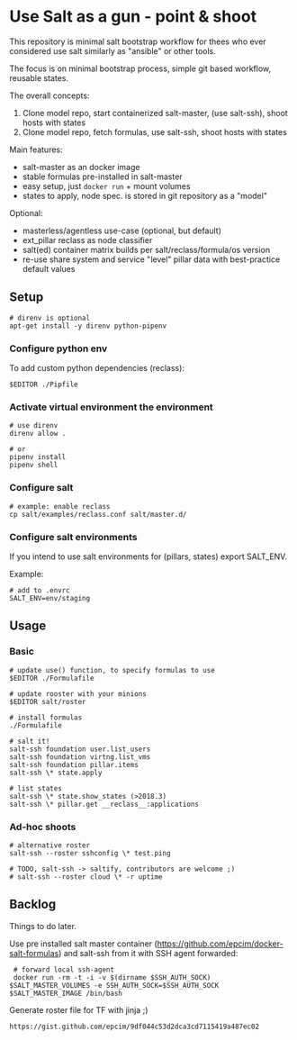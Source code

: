 
# Use Salt as a gun - point & shoot

This repository is minimal salt bootstrap workflow for thees who ever considered
use salt similarly as "ansible" or other tools.

The focus is on minimal bootstrap process, simple git based workflow, reusable states.

The overall concepts:

1. Clone model repo, start containerized salt-master, (use salt-ssh), shoot hosts with states
2. Clone model repo, fetch formulas, use salt-ssh, shoot hosts with states

Main features:

* salt-master as an docker image
* stable formulas pre-installed in salt-master
* easy setup, just `docker run` + mount volumes
* states to apply, node spec. is stored in git repository as a "model"

Optional:

* masterless/agentless use-case (optional, but default)
* ext_pillar reclass as node classifier
* salt(ed) container matrix builds per salt/reclass/formula/os version
* re-use share system and service "level" pillar data with best-practice default values


## Setup

    # direnv is optional
    apt-get install -y direnv python-pipenv

### Configure python env

To add custom python dependencies (reclass):

    $EDITOR ./Pipfile


### Activate virtual environment the environment

    # use direnv
    direnv allow .

    # or
    pipenv install
    pipenv shell

### Configure salt

    # example: enable reclass
    cp salt/examples/reclass.conf salt/master.d/

### Configure salt environments

If you intend to use salt environments for (pillars, states) export SALT_ENV.

Example:

    # add to .envrc
    SALT_ENV=env/staging

## Usage

### Basic

    # update use() function, to specify formulas to use
    $EDITOR ./Formulafile

    # update rooster with your minions
    $EDITOR salt/roster

    # install formulas
    ./Formulafile

    # salt it!
    salt-ssh foundation user.list_users
    salt-ssh foundation virtng.list_vms
    salt-ssh foundation pillar.items
    salt-ssh \* state.apply

    # list states
    salt-ssh \* state.show_states (>2018.3)
    salt-ssh \* pillar.get __reclass__:applications

### Ad-hoc shoots

    # alternative roster
    salt-ssh --roster sshconfig \* test.ping

    # TODO, salt-ssh -> saltify, contributors are welcome ;)
    # salt-ssh --roster cloud \* -r uptime


## Backlog

Things to do later.

Use pre installed salt master container (https://github.com/epcim/docker-salt-formulas) and salt-ssh from it with SSH agent forwarded:

     # forward local ssh-agent
     docker run -rm -t -i -v $(dirname $SSH_AUTH_SOCK) $SALT_MASTER_VOLUMES -e SSH_AUTH_SOCK=$SSH_AUTH_SOCK $SALT_MASTER_IMAGE /bin/bash

Generate roster file for TF with jinja ;)

    https://gist.github.com/epcim/9df044c53d2dca3cd7115419a487ec02

